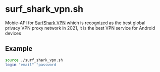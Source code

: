 # surf_shark_vpn.sh
Mobie-API for [SurfShark VPN](https://play.google.com/store/apps/details?id=com.surfshark.vpnclient.android) which is recognized as the best global privacy VPN proxy network in 2021, it is the best VPN service for Android devices

## Example
```bash
source ./surf_shark_vpn.sh
login "email" "password
```
